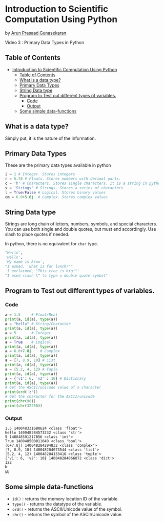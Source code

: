 # Introduction to Scientific Computation Using Python

by [Arun Prasaad Gunasekaran](https://arunprasaad2711.github.io)

Video 3 : Primary Data Types in Python

## Table of Contents
<!-- TOC -->

- [Introduction to Scientific Computation Using Python](#introduction-to-scientific-computation-using-python)
  - [Table of Contents](#table-of-contents)
  - [What is a data type?](#what-is-a-data-type)
  - [Primary Data Types](#primary-data-types)
  - [String Data type](#string-data-type)
  - [Program to Test out different types of variables.](#program-to-test-out-different-types-of-variables)
    - [Code](#code)
    - [Output](#output)
  - [Some simple data-functions](#some-simple-data-functions)

<!-- /TOC -->

## What is a data type?
Simply put, it is the nature of the information.

## Primary Data Types

These are the primary data types available in python

```python
i = 1 # Integer. Stores integers
r = 5.78 # Floats. Stores numbers with decimal parts.
c = 'h' # Characters. Stores single characters. It is a string in python!
s = 'Strings' # Strings. Stores a series of characters
l = True/False # Logical. Stores binary values
cm = 6.0+5.6j  # Complex. Stores complex values
```

## String Data type

Strings are long chain of letters, numbers, symbols, and special characters. You can use both single and double quotes, but must end accordingly. Use slash to place quotes if needed.

In python, there is no equivalent for ``char`` type.

```python
"Hello", 
'Hello', 
'My name is Arun', 
"I asked, 'what is for lunch?'"
'I exclaimed, "This tree is big!"'
"I used slash \" to type a double quote symbol"
```

## Program to Test out different types of variables.

### Code

```python
a = 1.5     # Float/Real
print(a, id(a), type(a))
a = "hello" # String/Character
print(a, id(a), type(a))
a = 5       # Integer
print(a, id(a), type(a))
a = True    # Logical
print(a, id(a), type(a))
a = 6.0+7.8j    # Complex
print(a, id(a), type(a))
a = [7, 8.9, 10] # List
print(a, id(a), type(a))
a = (5.2, 4, 12) # Tuple
print(a, id(a), type(a))
a = {'v1': 6, 'v2' : 10} # Dictionary
print(a, id(a), type(a))
# Get the ASCII/unicode value of a character
print(ord('z'))
# Get the character for the ASCII/unicode
print(chr(98))
print(chr(32250))
```

### Output

```
1.5 140048331680624 <class 'float'>
hello 140048284573232 <class 'str'>
5 140048501217856 <class 'int'>
True 140048500811040 <class 'bool'>
(6+7.8j) 140048284294832 <class 'complex'>
[7, 8.9, 10] 140048284073544 <class 'list'>
(5.2, 4, 12) 140048284133416 <class 'tuple'>
{'v1': 6, 'v2': 10} 140048284066872 <class 'dict'>
122
b
緺
```

## Some simple data-functions

* ``id()`` : returns the memory location ID of the variable.
* ``type()`` - returns the datatype of the variable.
* ``ord()`` - returns the ASCII/Unicode value of the symbol.
* ``chr()`` - returns the symbol of the ASCII/Unicode value.
